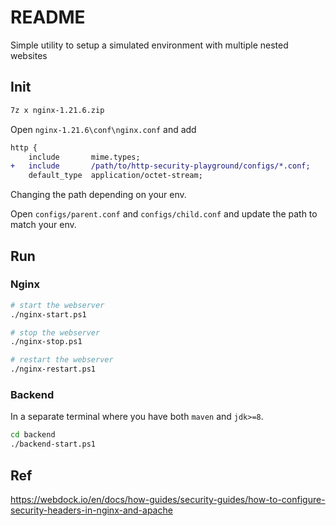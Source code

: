 # README

Simple utility to setup a simulated environment with multiple nested websites

## Init

```bash
7z x nginx-1.21.6.zip
```

Open `nginx-1.21.6\conf\nginx.conf` and add

```diff
http {
    include       mime.types;
+   include       /path/to/http-security-playground/configs/*.conf;
    default_type  application/octet-stream;
```

Changing the path depending on your env.

Open `configs/parent.conf` and `configs/child.conf` and update the path to match your env.

## Run

### Nginx

```bash
# start the webserver
./nginx-start.ps1

# stop the webserver
./nginx-stop.ps1

# restart the webserver
./nginx-restart.ps1
```

### Backend

In a separate terminal where you have both `maven` and `jdk>=8`.

```bash
cd backend
./backend-start.ps1
```

## Ref

<https://webdock.io/en/docs/how-guides/security-guides/how-to-configure-security-headers-in-nginx-and-apache>

